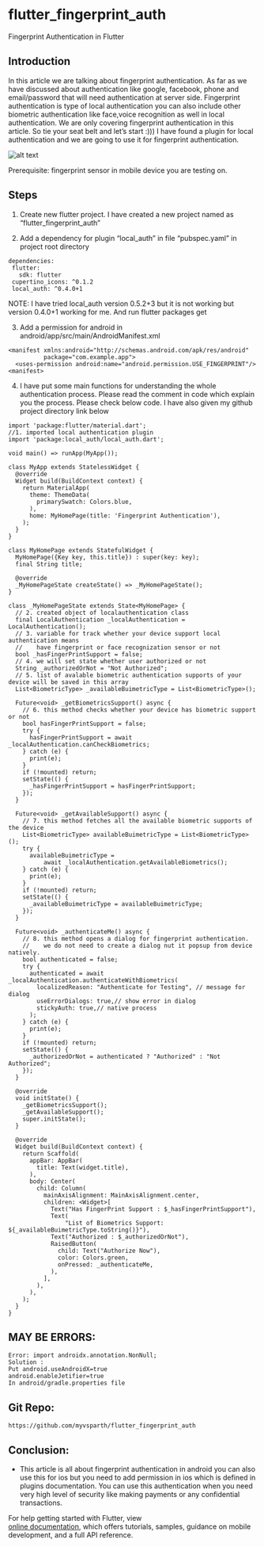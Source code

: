 # flutter_fingerprint_auth

Fingerprint Authentication in Flutter

## Introduction
In this article we are talking about fingerprint authentication. As far as we have discussed about authentication like google, facebook, phone and email/password that will need authentication at server side. Fingerprint authentication is type of local authentication you can also include other biometric authentication like face,voice recognition as well in local authentication. We are only covering fingerprint authentication in this article. So tie your seat belt and let’s start :)))
I have found a plugin for local authentication and we are going to use it for fingerprint authentication.

![alt text](https://raw.githubusercontent.com/myvsparth/flutter_fingerprint_auth/master/screenshots/screenshot.png)

Prerequisite: fingerprint sensor in mobile device you are testing on.

## Steps

1. Create new flutter project. I have created a new project named as “flutter_fingerprint_auth”

2. Add a dependency for plugin “local_auth” in file “pubspec.yaml” in project root directory

```
dependencies:
 flutter:
   sdk: flutter
 cupertino_icons: ^0.1.2
 local_auth: ^0.4.0+1
```
NOTE: I have tried local_auth version 0.5.2+3 but it is not working but version 0.4.0+1 working for me.
	And run flutter packages get

3. Add a permission for android in android/app/src/main/AndroidManifest.xml
```
<manifest xmlns:android="http://schemas.android.com/apk/res/android"
          package="com.example.app">
  <uses-permission android:name="android.permission.USE_FINGERPRINT"/>
<manifest>
```

4. I have put some main functions for understanding the whole authentication process. Please read the comment in code which explain you the process. Please check below code. I have also given my github project directory link below

```
import 'package:flutter/material.dart';
//1. imported local authentication plugin
import 'package:local_auth/local_auth.dart';

void main() => runApp(MyApp());

class MyApp extends StatelessWidget {
  @override
  Widget build(BuildContext context) {
    return MaterialApp(
      theme: ThemeData(
        primarySwatch: Colors.blue,
      ),
      home: MyHomePage(title: 'Fingerprint Authentication'),
    );
  }
}

class MyHomePage extends StatefulWidget {
  MyHomePage({Key key, this.title}) : super(key: key);
  final String title;

  @override
  _MyHomePageState createState() => _MyHomePageState();
}

class _MyHomePageState extends State<MyHomePage> {
  // 2. created object of localauthentication class
  final LocalAuthentication _localAuthentication = LocalAuthentication();
  // 3. variable for track whether your device support local authentication means
  //    have fingerprint or face recognization sensor or not
  bool _hasFingerPrintSupport = false;
  // 4. we will set state whether user authorized or not
  String _authorizedOrNot = "Not Authorized";
  // 5. list of avalable biometric authentication supports of your device will be saved in this array
  List<BiometricType> _availableBuimetricType = List<BiometricType>();

  Future<void> _getBiometricsSupport() async {
    // 6. this method checks whether your device has biometric support or not
    bool hasFingerPrintSupport = false;
    try {
      hasFingerPrintSupport = await _localAuthentication.canCheckBiometrics;
    } catch (e) {
      print(e);
    }
    if (!mounted) return;
    setState(() {
      _hasFingerPrintSupport = hasFingerPrintSupport;
    });
  }

  Future<void> _getAvailableSupport() async {
    // 7. this method fetches all the available biometric supports of the device
    List<BiometricType> availableBuimetricType = List<BiometricType>();
    try {
      availableBuimetricType =
          await _localAuthentication.getAvailableBiometrics();
    } catch (e) {
      print(e);
    }
    if (!mounted) return;
    setState(() {
      _availableBuimetricType = availableBuimetricType;
    });
  }

  Future<void> _authenticateMe() async {
    // 8. this method opens a dialog for fingerprint authentication.
    //    we do not need to create a dialog nut it popsup from device natively.
    bool authenticated = false;
    try {
      authenticated = await _localAuthentication.authenticateWithBiometrics(
        localizedReason: "Authenticate for Testing", // message for dialog
        useErrorDialogs: true,// show error in dialog
        stickyAuth: true,// native process
      );
    } catch (e) {
      print(e);
    }
    if (!mounted) return;
    setState(() {
      _authorizedOrNot = authenticated ? "Authorized" : "Not Authorized";
    });
  }

  @override
  void initState() {
    _getBiometricsSupport();
    _getAvailableSupport();
    super.initState();
  }

  @override
  Widget build(BuildContext context) {
    return Scaffold(
      appBar: AppBar(
        title: Text(widget.title),
      ),
      body: Center(
        child: Column(
          mainAxisAlignment: MainAxisAlignment.center,
          children: <Widget>[
            Text("Has FingerPrint Support : $_hasFingerPrintSupport"),
            Text(
                "List of Biometrics Support: ${_availableBuimetricType.toString()}"),
            Text("Authorized : $_authorizedOrNot"),
            RaisedButton(
              child: Text("Authorize Now"),
              color: Colors.green,
              onPressed: _authenticateMe,
            ),
          ],
        ),
      ),
    );
  }
}
```

## MAY BE ERRORS:
    Error: import androidx.annotation.NonNull;
    Solution : 
    Put android.useAndroidX=true
    android.enableJetifier=true
    In android/gradle.properties file

## Git Repo:
    https://github.com/myvsparth/flutter_fingerprint_auth

## Conclusion:
- This article is all about fingerprint authentication in android you can also use this for ios but you need to add permission in ios which is defined in plugins documentation. You can use this authentication when you need very high level of security like making payments or any confidential transactions.


For help getting started with Flutter, view  
[online documentation](https://flutter.dev/docs), which offers tutorials, 
samples, guidance on mobile development, and a full API reference.
